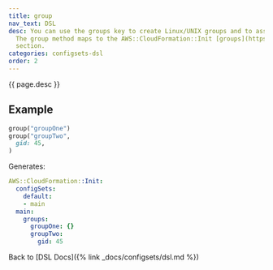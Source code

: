 ```yaml
---
title: group
nav_text: DSL
desc: You can use the groups key to create Linux/UNIX groups and to assign group IDs.
  The group method maps to the AWS::CloudFormation::Init [groups](https://docs.aws.amazon.com/AWSCloudFormation/latest/UserGuide/aws-resource-init.html#aws-resource-init-groups)
  section.
categories: configsets-dsl
order: 2
---
```


{{ page.desc }}

## Example

```ruby
group("groupOne")
group("groupTwo",
  gid: 45,
)
```

Generates:

```yaml
AWS::CloudFormation::Init:
  configSets:
    default:
    - main
  main:
    groups:
      groupOne: {}
      groupTwo:
        gid: 45
```

Back to [DSL Docs]({% link _docs/configsets/dsl.md %})



